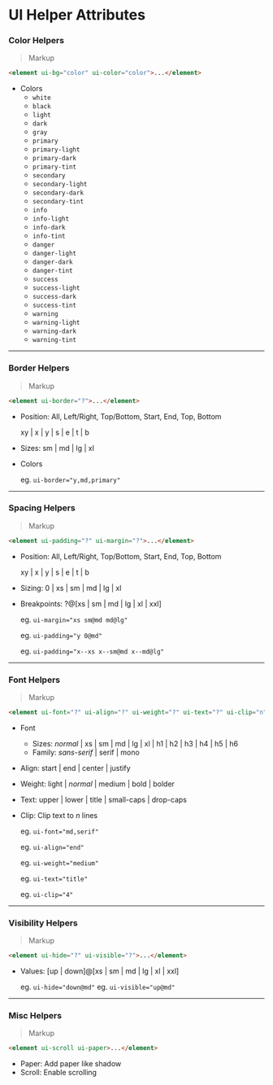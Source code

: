 # UI Helper Attributes

### Color Helpers

> Markup

```html
<element ui-bg="color" ui-color="color">...</element>
```

- Colors
  - `white`
  - `black`
  - `light`
  - `dark`
  - `gray`
  - `primary`
  - `primary-light`
  - `primary-dark`
  - `primary-tint`
  - `secondary`
  - `secondary-light`
  - `secondary-dark`
  - `secondary-tint`
  - `info`
  - `info-light`
  - `info-dark`
  - `info-tint`
  - `danger`
  - `danger-light`
  - `danger-dark`
  - `danger-tint`
  - `success`
  - `success-light`
  - `success-dark`
  - `success-tint`
  - `warning`
  - `warning-light`
  - `warning-dark`
  - `warning-tint`

---

### Border Helpers

> Markup

```html
<element ui-border="?">...</element>
```

- Position: All, Left/Right, Top/Bottom, Start, End, Top, Bottom

  xy | x | y | s | e | t | b

- Sizes: sm | md | lg | xl
- Colors

  eg. `ui-border="y,md,primary"`

---

### Spacing Helpers

> Markup

```html
<element ui-padding="?" ui-margin="?">...</element>
```

- Position: All, Left/Right, Top/Bottom, Start, End, Top, Bottom

  xy | x | y | s | e | t | b

- Sizing: 0 | xs | sm | md | lg | xl
- Breakpoints: ?@[xs | sm | md | lg | xl | xxl]

  eg. `ui-margin="xs sm@md md@lg"`

  eg. `ui-padding="y 0@md"`

  eg. `ui-padding="x--xs x--sm@md x--md@lg"`

---

### Font Helpers

> Markup

```html
<element ui-font="?" ui-align="?" ui-weight="?" ui-text="?" ui-clip="n">...</element>
```

- Font
  - Sizes: _normal_ | xs | sm | md | lg | xl | h1 | h2 | h3 | h4 | h5 | h6
  - Family: _sans-serif_ | serif | mono
- Align: start | end | center | justify
- Weight: light | _normal_ | medium | bold | bolder
- Text: upper | lower | title | small-caps | drop-caps
- Clip: Clip text to _n_ lines

  eg. `ui-font="md,serif"`

  eg. `ui-align="end"`

  eg. `ui-weight="medium"`

  eg. `ui-text="title"`

  eg. `ui-clip="4"`

---

### Visibility Helpers

> Markup

```html
<element ui-hide="?" ui-visible="?">...</element>
```

- Values: [up | down]@[xs | sm | md | lg | xl | xxl]

  eg. `ui-hide="down@md"`
  eg. `ui-visible="up@md"`

---

### Misc Helpers

> Markup

```html
<element ui-scroll ui-paper>...</element>
```

- Paper: Add paper like shadow
- Scroll: Enable scrolling
